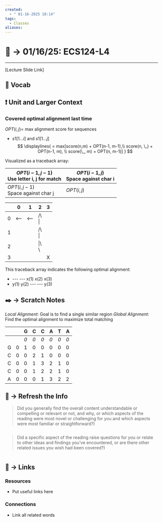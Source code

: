 ```yaml
---
created:
  - " 01-16-2025 18:14"
tags:
  - Classes
aliases:
---
```


# 📗 ->  01/16/25: ECS124-L4
---
[Lecture Slide Link]

## 🎤 Vocab



## ❗ Unit and Larger Context
### Covered optimal alignment last time
$OPT(i,j) =$ max alignment score for sequences
- $s1[1...i]$ and $s1[1...j]$
$$
\displaylines{
= max[score(n,m) + OPT(n-1, m-1),\\ 
score(n, \_) + OPT(n-1, m), \\
score(\_, m) + OPT(n, m-1)]
}
$$

Visualized as a traceback array:

| $OPT(i-1, j-1)$<br>Use letter i, j for match | $OPT(i-1, j)$<br>Space against char i |
| -------------------------------------------- | ------------------------------------- |
| $OPT(i, j-1)$<br>Space against char j        | $OPT(i, j)$                           |


|     | 0   | 1   | 2            | 3   |
| --- | --- | --- | ------------ | --- |
| 0   | <-- | <-- | /\\<br> \|   |     |
| 1   |     |     | /\\<br> \|   |     |
| 2   |     |     | \|\\<br>  \\ |     |
| 3   |     |     |              | X   |
This traceback array indicates the following optimal alignment:
- ---      ---    x(1)    x(2)    x(3)
- y(1)    y(2)    ---     ---     y(3)


## ✒️ -> Scratch Notes
*Local Alignment*: Goal is to find a single similar region
*Global Alignment*: Find the optimal alignment to maximize total matching


|     |     | G   | C   | C   | A   | T   | A   |
| --- | --- | --- | --- | --- | --- | --- | --- |
|     |     | *0* | *0* | *0* | *0* | *0* | *0* |
| G   | 0   | 1   | 0   | 0   | 0   | 0   | 0   |
| C   | 0   | 0   | 2   | 1   | 0   | 0   | 0   |
| C   | 0   | 0   | 1   | 3   | 2   | 1   | 0   |
| C   | 0   | 0   | 1   | 2   | 2   | 1   | 0   |
| A   | 0   | 0   | 0   | 1   | 3   | 2   | 2   |



## 🧪 -> Refresh the Info
> Did you generally find the overall content understandable or compelling or relevant or not, and why, or which aspects of the reading were most novel or challenging for you and which aspects were most familiar or straightforward?)  
```

```

> Did a specific aspect of the reading raise questions for you or relate to other ideas and findings you’ve encountered, or are there other related issues you wish had been covered?)
```

```




## 🔗 -> Links
### Resources
- Put useful links here


### Connections
- Link all related words
